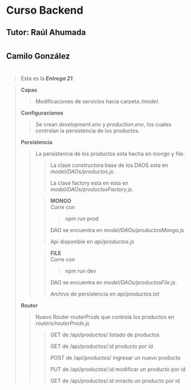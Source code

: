 # **Curso Backend**
## Tutor: Raúl Ahumada
#
## Camilo González
#

>Esta es la ***Entrega 21***.

>**Capas**
>>Modificaciones de servicios hacia carpeta */model.*
>
>**Configuraciones**
>>Se crean *development.env* y *production.env*, los cuales controlan la persistencia de los productos.
>
>**Persistencia**
>>La persistencia de los productos esta hecha en mongo y file:
>>>La clase constructora base de los DAOS esta en *model/DAOs/productos.js*.
>>>
>>>La clase factory esta en esta en *model/DAOs/productosFactory.js*.
>>
>>>**MONGO**\
>>>Corre con
>>>>npm run prod
>>>
>>>DAO se encuentra en *model/DAOs/productosMongo.js*
>>>
>>>Api disponible en *api/productos.js*
>>
>>>**FILE**\
>>>Corre con
>>>>    npm run dev
>>>
>>>DAO se encuentra en *model/DAOs/productosFile.js*.
>>>
>>>Archivo de persistencia en *api/productos.txt*
>>
>**Router**
>>Nuevo Router routerProds que controla los productos en *routers/routerProds.js*
>>
>>>GET de /api/productos/        listado de productos
>>>
>>>GET de /api/productos/:id     producto por id
>>>
>>>POST de /api/productos/       ingresar un nuevo producto
>>>
>>>PUT de /api/productos/:id     modificar un producto por id
>>>
>>>GET de /api/productos/:id     orracto un producto por id

